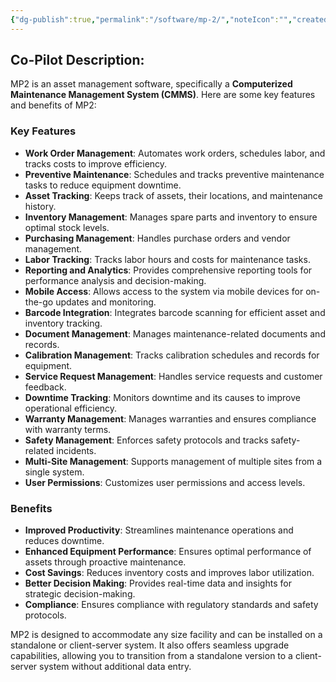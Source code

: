 ```yaml
---
{"dg-publish":true,"permalink":"/software/mp-2/","noteIcon":"","created":"2025-05-20T09:18:17.348-05:00"}
---
```


## Co-Pilot Description:

MP2 is an asset management software, specifically a **Computerized Maintenance Management System (CMMS)**. Here are some key features and benefits of MP2:

### Key Features
- **Work Order Management**: Automates work orders, schedules labor, and tracks costs to improve efficiency.
- **Preventive Maintenance**: Schedules and tracks preventive maintenance tasks to reduce equipment downtime.
- **Asset Tracking**: Keeps track of assets, their locations, and maintenance history.
- **Inventory Management**: Manages spare parts and inventory to ensure optimal stock levels.
- **Purchasing Management**: Handles purchase orders and vendor management.
- **Labor Tracking**: Tracks labor hours and costs for maintenance tasks.
- **Reporting and Analytics**: Provides comprehensive reporting tools for performance analysis and decision-making.
- **Mobile Access**: Allows access to the system via mobile devices for on-the-go updates and monitoring.
- **Barcode Integration**: Integrates barcode scanning for efficient asset and inventory tracking.
- **Document Management**: Manages maintenance-related documents and records.
- **Calibration Management**: Tracks calibration schedules and records for equipment.
- **Service Request Management**: Handles service requests and customer feedback.
- **Downtime Tracking**: Monitors downtime and its causes to improve operational efficiency.
- **Warranty Management**: Manages warranties and ensures compliance with warranty terms.
- **Safety Management**: Enforces safety protocols and tracks safety-related incidents.
- **Multi-Site Management**: Supports management of multiple sites from a single system.
- **User Permissions**: Customizes user permissions and access levels.

### Benefits
- **Improved Productivity**: Streamlines maintenance operations and reduces downtime.
- **Enhanced Equipment Performance**: Ensures optimal performance of assets through proactive maintenance.
- **Cost Savings**: Reduces inventory costs and improves labor utilization.
- **Better Decision Making**: Provides real-time data and insights for strategic decision-making.
- **Compliance**: Ensures compliance with regulatory standards and safety protocols.

MP2 is designed to accommodate any size facility and can be installed on a standalone or client-server system. It also offers seamless upgrade capabilities, allowing you to transition from a standalone version to a client-server system without additional data entry.


